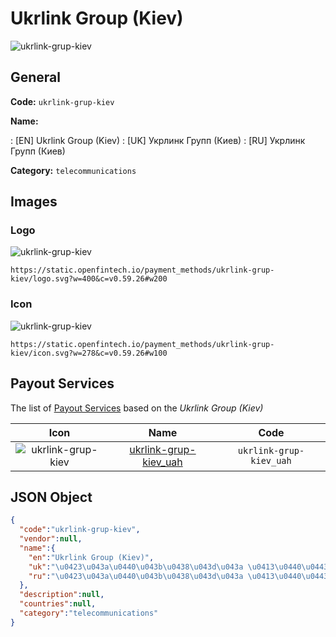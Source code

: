 
# Ukrlink Group (Kiev) 
![ukrlink-grup-kiev](https://static.openfintech.io/payment_methods/ukrlink-grup-kiev/logo.svg?w=400&c=v0.59.26#w200)  

## General 
**Code:** `ukrlink-grup-kiev` 
 
**Name:** 
 
:	[EN] Ukrlink Group (Kiev) 
:	[UK] Укрлинк Групп (Киев) 
:	[RU] Укрлинк Групп (Киев) 
 
**Category:** `telecommunications` 
 

## Images 

### Logo 
![ukrlink-grup-kiev](https://static.openfintech.io/payment_methods/ukrlink-grup-kiev/logo.svg?w=400&c=v0.59.26#w200)  

```
https://static.openfintech.io/payment_methods/ukrlink-grup-kiev/logo.svg?w=400&c=v0.59.26#w200
```  

### Icon 
![ukrlink-grup-kiev](https://static.openfintech.io/payment_methods/ukrlink-grup-kiev/icon.svg?w=278&c=v0.59.26#w100)  

```
https://static.openfintech.io/payment_methods/ukrlink-grup-kiev/icon.svg?w=278&c=v0.59.26#w100
```  

## Payout Services 
 
The list of [Payout Services](/payout-services/) based on the _Ukrlink Group (Kiev)_ 

|Icon|Name|Code| 
|:---:|:---:|:---:| 
|![ukrlink-grup-kiev](https://static.openfintech.io/payout_methods/ukrlink-grup-kiev/icon.png?w=278&c=v0.59.26#w40) |[ukrlink-grup-kiev_uah](/payout-services/ukrlink-grup-kiev_uah/)|`ukrlink-grup-kiev_uah`| 
 

## JSON Object 

```json
{
  "code":"ukrlink-grup-kiev",
  "vendor":null,
  "name":{
    "en":"Ukrlink Group (Kiev)",
    "uk":"\u0423\u043a\u0440\u043b\u0438\u043d\u043a \u0413\u0440\u0443\u043f\u043f (\u041a\u0438\u0435\u0432)",
    "ru":"\u0423\u043a\u0440\u043b\u0438\u043d\u043a \u0413\u0440\u0443\u043f\u043f (\u041a\u0438\u0435\u0432)"
  },
  "description":null,
  "countries":null,
  "category":"telecommunications"
}
```  
